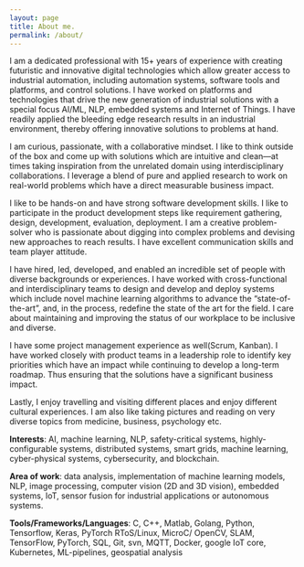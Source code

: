 ```yaml
---
layout: page
title: About me.
permalink: /about/
---
```


I am a dedicated professional with 15+ years of experience with creating futuristic and innovative digital technologies which allow greater access to industrial automation, including automation systems, software tools and platforms, and control solutions. I have worked on platforms and technologies that drive the new generation of industrial solutions with a special focus AI/ML, NLP, embedded systems and Internet of Things.  I have readily applied the bleeding edge research results in an industrial environment, thereby offering innovative solutions to problems at hand.

I am curious, passionate, with a collaborative mindset. I like to think outside of the box and come up with solutions which are intuitive and clean—at times taking inspiration from the unrelated domain using interdisciplinary collaborations. I  leverage a blend of pure and applied research to work on real-world problems which have a direct measurable business impact. 

I like to be hands-on and have strong software development skills. I like to participate in the product development steps like requirement gathering, design, development, evaluation, deployment. I am a creative problem-solver who is passionate about digging into complex problems and devising new approaches to reach results. I have excellent communication skills and team player attitude.

I have hired, led, developed, and enabled an incredible set of people with diverse backgrounds or experiences. I have worked with cross-functional and interdisciplinary teams to design and develop and deploy systems which include novel machine learning algorithms to advance the “state-of-the-art”, and, in the process, redefine the state of the art for the field. I care about maintaining and improving the status of our workplace to be inclusive and diverse.

I  have some project management experience as well(Scrum, Kanban). I have worked closely with product teams in a leadership role to identify key priorities which have an impact while continuing to develop a long-term roadmap. Thus ensuring that the solutions have a significant business impact.

Lastly, I enjoy travelling and visiting different places and enjoy different cultural experiences. I am also like taking pictures and reading on very diverse topics from medicine, business, psychology etc.

**Interests**: AI, machine learning, NLP, safety-critical systems, highly-configurable systems, distributed systems, smart grids, machine learning, cyber-physical systems, cybersecurity, and blockchain.

**Area of work**: data analysis, implementation of machine learning models, NLP, image processing, computer vision (2D and 3D vision), embedded systems, IoT, sensor fusion for industrial applications or autonomous systems.

**Tools/Frameworks/Languages**:  C, C++, Matlab, Golang, Python, Tensorflow, Keras, PyTorch RToS/Linux, MicroC/ OpenCV, SLAM, TensorFlow, PyTorch, SQL, Git, svn, MQTT, Docker, google IoT core, Kubernetes, ML-pipelines, geospatial analysis
